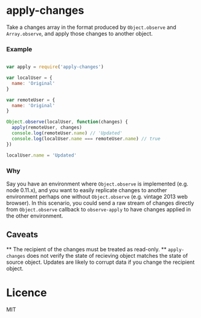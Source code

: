 # apply-changes

Take a changes array in the format produced by `Object.observe` and `Array.observe`, and apply those changes to another object.

### Example

```js

var apply = require('apply-changes')

var localUser = {
  name: 'Original'
}

var remoteUser = {
  name: 'Original'
}

Object.observe(localUser, function(changes) {
  apply(remoteUser, changes)
  console.log(remoteUser.name) // 'Updated' 
  console.log(localUser.name === remoteUser.name) // true
})

localUser.name = 'Updated'

```


### Why

Say you have an environment where `Object.observe` is implemented (e.g.
node 0.11.x), and you want to easily replicate changes to another environment
perhaps one without `Object.observe` (e.g. vintage
2013 web browser). In this scenario, you could send a raw stream of changes
directly from `Object.observe` callback to `observe-apply` to have
changes applied in the other environment. 

## Caveats

** The recipient of the changes must be treated as read-only. **
`apply-changes` does not verify the state of recieving object matches the state
of source object. Updates are likely to corrupt data if you change the recipient
object.

# Licence

MIT
